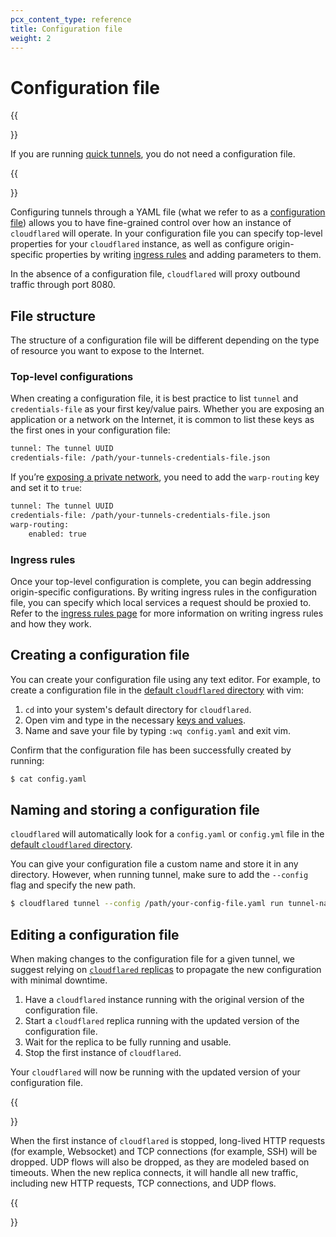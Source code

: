 ```yaml
---
pcx_content_type: reference
title: Configuration file
weight: 2
---
```


# Configuration file

{{<Aside type="note">}}

If you are running [quick tunnels](/cloudflare-one/connections/connect-apps/install-and-setup/tunnel-useful-terms/#quick-tunnels), you do not need a configuration file.

{{</Aside>}}

Configuring tunnels through a YAML file (what we refer to as a [configuration file](/cloudflare-one/connections/connect-apps/install-and-setup/tunnel-useful-terms/#configuration-file)) allows you to have fine-grained control over how an instance of `cloudflared` will operate. In your configuration file you can specify top-level properties for your `cloudflared` instance, as well as configure origin-specific properties by writing [ingress rules](/cloudflare-one/connections/connect-apps/configuration/local-management/ingress/) and adding parameters to them.

In the absence of a configuration file, `cloudflared` will proxy outbound traffic through port 8080.

## File structure

The structure of a configuration file will be different depending on the type of resource you want to expose to the Internet.

### Top-level configurations

When creating a configuration file, it is best practice to list `tunnel` and `credentials-file` as your first key/value pairs. Whether you are exposing an application or a network on the Internet, it is common to list these keys as the first ones in your configuration file:

```txt
tunnel: The tunnel UUID
credentials-file: /path/your-tunnels-credentials-file.json
```

If you’re [exposing a private network](/cloudflare-one/connections/connect-apps/private-net/), you need to add the `warp-routing` key and set it to `true`:

```txt
tunnel: The tunnel UUID
credentials-file: /path/your-tunnels-credentials-file.json
warp-routing:
    enabled: true
```

### Ingress rules

Once your top-level configuration is complete, you can begin addressing origin-specific configurations. By writing ingress rules in the configuration file, you can specify which local services a request should be proxied to.
Refer to the [ingress rules page](/cloudflare-one/connections/connect-apps/configuration/local-management/ingress/) for more information on writing ingress rules and how they work.

## Creating a configuration file

You can create your configuration file using any text editor. For example, to create a configuration file in the [default `cloudflared` directory](#naming-and-storing-a-configuration-file) with vim:

1.  `cd` into your system's default directory for `cloudflared`.
1.  Open vim and type in the necessary [keys and values](/cloudflare-one/connections/connect-apps/configuration/local-management/ingress/#origin-configuration).
1.  Name and save your file by typing `:wq config.yaml` and exit vim.

Confirm that the configuration file has been successfully created by running:

```sh
$ cat config.yaml 
```

## Naming and storing a configuration file

`cloudflared` will automatically look for a `config.yaml` or `config.yml` file in the [default `cloudflared` directory](/cloudflare-one/connections/connect-apps/install-and-setup/tunnel-useful-terms/#default-cloudflared-directory).

You can give your configuration file a custom name and store it in any directory. However, when running tunnel, make sure to add the `--config` flag and specify the new path.  

```sh
$ cloudflared tunnel --config /path/your-config-file.yaml run tunnel-name
```

## Editing a configuration file

When making changes to the configuration file for a given tunnel, we suggest relying on [`cloudflared` replicas](/cloudflare-one/connections/connect-apps/run-tunnel/deploy-cloudflared-replicas/) to propagate the new configuration with minimal downtime.

1.  Have a `cloudflared` instance running with the original version of the configuration file.
1.  Start a `cloudflared` replica running with the updated version of the configuration file.
1.  Wait for the replica to be fully running and usable.
1.  Stop the first instance of `cloudflared`.

Your `cloudflared` will now be running with the updated version of your configuration file.

{{<Aside type="note" header="Traffic handling">}}

When the first instance of <code>cloudflared</code> is stopped, long-lived HTTP requests (for example, Websocket) and TCP connections (for example, SSH) will be dropped. UDP flows will also be dropped, as they are modeled based on timeouts. When the new replica connects, it will handle all new traffic, including new HTTP requests, TCP connections, and UDP flows.

{{</Aside>}}
